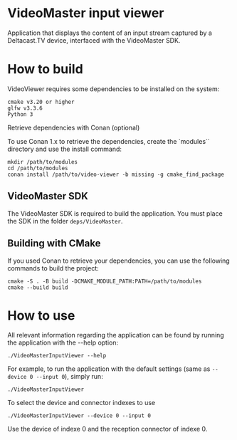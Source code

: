 # VideoMaster input viewer

Application that displays the content of an input stream captured by a Deltacast.TV device, interfaced with the VideoMaster SDK.

# How to build

VideoViewer requires some dependencies to be installed on the system:

    cmake v3.20 or higher
    glfw v3.3.6
    Python 3

Retrieve dependencies with Conan (optional)

To use Conan 1.x to retrieve the dependencies, create the `modules`` directory and use the install command:

    mkdir /path/to/modules
    cd /path/to/modules
    conan install /path/to/video-viewer -b missing -g cmake_find_package

## VideoMaster SDK

The VideoMaster SDK is required to build the application. You must place the SDK in the folder `deps/VideoMaster`.

## Building with CMake

If you used Conan to retrieve your dependencies, you can use the following commands to build the project:

    cmake -S . -B build -DCMAKE_MODULE_PATH:PATH=/path/to/modules
    cmake --build build

# How to use

All relevant information regarding the application can be found by running the application with the --help option:

    ./VideoMasterInputViewer --help

For example, to run the application with the default settings (same as `--device 0 --input 0`), simply run:

    ./VideoMasterInputViewer

To select the device and connector indexes to use

    ./VideoMasterInputViewer --device 0 --input 0

Use the device of indexe 0 and the reception connector of indexe 0.